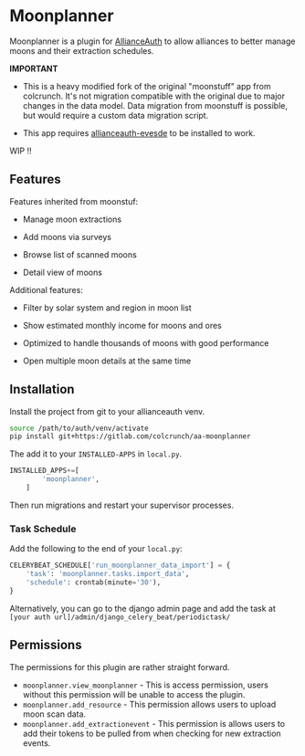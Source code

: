 # Moonplanner

Moonplanner is a plugin for [AllianceAuth](https://gitlab.com/allianceauth/allianceauth) to allow alliances to better manage moons and their
extraction schedules.

**IMPORTANT**

- This is a heavy modified fork of the original "moonstuff" app from colcrunch. It's not migration compatible with the original due to major changes in the data model. Data migration from moonstuff is possible, but would require a custom data migration script.

- This app requires [allianceauth-evesde](https://gitlab.com/ErikKalkoken/allianceauth-evesde) to be installed to work.

WIP !!

## Features

Features inherited from moonstuf:

- Manage moon extractions

- Add moons via surveys

- Browse list of scanned moons

- Detail view of moons

Additional features:

- Filter by solar system and region in moon list

- Show estimated monthly income for moons and ores

- Optimized to handle thousands of moons with good performance

- Open multiple moon details at the same time

## Installation

Install the project from git to your allianceauth venv.

```bash
source /path/to/auth/venv/activate
pip install git+https://gitlab.com/colcrunch/aa-moonplanner
```

The add it to your `INSTALLED-APPS` in `local.py`.
```python
INSTALLED_APPS+=[
        'moonplanner',
    ]
```

Then run migrations and restart your supervisor processes.

### Task Schedule
Add the following to the end of your `local.py`:
```python
CELERYBEAT_SCHEDULE['run_moonplanner_data_import'] = {
    'task': 'moonplanner.tasks.import_data',
    'schedule': crontab(minute='30'),
}
```

Alternatively, you can go to the django admin page and add the task at `[your auth url]/admin/django_celery_beat/periodictask/` 

## Permissions

The permissions for this plugin are rather straight forward.

* `moonplanner.view_moonplanner` - This is access permission, users without this permission will be unable to access the plugin.
* `moonplanner.add_resource` - This permission allows users to upload moon scan data.
* `moonplanner.add_extractionevent` - This permission is allows users to add their tokens to be pulled from when checking for new extraction events. 
 
